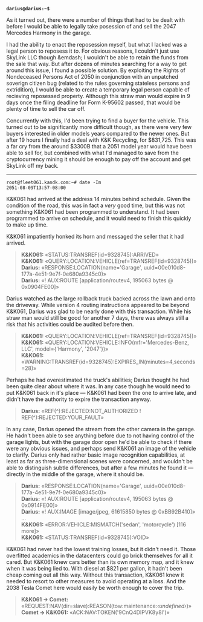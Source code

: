 **`darius@darius:~$`**

As it turned out, there were a number of things that had to be dealt with before I would be able to legally take posession of and sell the 2047 Mercedes Harmony in the garage.


I had the ability to enact the reposession myself, but what I lacked was a legal person to reposess it _to_.
For obvious reasons, I couldn't just use SkyLink LLC though &emdash; I wouldn't be able to retain the funds from the sale that way.
But after dozens of minutes searching for a way to get around this issue, I found a possible solution.
By exploiting the Rights of Nondeceased Persons Act of 2050 in conjunction with an unpatched soverign citizen bug (related to the rules governing stateless persons and extridition), I would be able to create a temporary legal person capable of recieving reposessed property.
Although this straw man would expire in 9 days once the filing deadline for Form K-95602 passed, that would be plenty of time to sell the car off.

Concurrently with this, I'd been trying to find a buyer for the vehicle.
This turned out to be significantly more difficult though, as there were very few buyers interested in older models years compared to the newer ones.
But after 19 hours I finally had a deal with K&K Recycling, for $831,725.
This was a far cry from the around $3300B that a 2051 model year would have been able to sell for, but combined with what I'd managed to save from the cryptocurrency mining it should be enough to pay off the account and get SkyLink off my back.

-----

    root@fleet061.kandk.com:~# date -Im
    2051-08-09T13:57-08:00

K&K061 had arrived at the address 14 minutes behind schedule.
Given the condition of the road, this was in fact a _very_ good time, but this was not something K&K061 had been programmed to understand.
It had been programmed to arrive on schedule, and it would need to finish this quickly to make up time.

K&K061 impatiently honked its horn and messaged the seller that it had arrived.

> **K&K061:** &laquo;STATUS:TRANSREF(id=9328745):ARRIVED&raquo;  
> **K&K061:** &laquo;QUERY:LOCATION:VEHICLE(ref=TRANSREF(id=9328745))&raquo;  
> **Darius:** &laquo;RESPONSE:LOCATION(name='Garage', uuid=00e010d8-177a-4e51-9e7f-0e680a9345c0)&raquo;  
> **Darius:** &laquo;! AUX:ROUTE [application/routev4, 195063 bytes @ 0x0904FE00]&raquo;  

Darius watched as the large rollback truck backed across the lawn and onto the driveway.
While version 4 routing instructions appeared to be beyond K&K061, Darius was glad to be nearly done with this transaction.
While his straw man would still be good for another 7 days, there was always still a risk that his activities could be audited before then.

> **K&K061:** &laquo;QUERY:LOCATION:VEHICLE(ref=TRANSREF(id=9328745))&raquo;  
> **K&K061:** &laquo;QUERY:LOCATION:VEHICLE:INFO(mfr='Mercedes-Benz, LLC', model={'Harmony', '2047'})&raquo;  
> **K&K061:** &laquo;WARNING:TRANSREF(id=9328745):EXPIRES_IN(minutes=4,seconds=28)&raquo;  

Perhaps he had overestimated the truck's abilities; Darius thought he had been quite clear about where it was.
In any case though he would need to put K&K061 back in it's place &mdash; K&K061 had been the one to arrive late, and didn't have the authority to expire the transaction anyway.

> **Darius:** &laquo;REF(^):REJECTED:NOT_AUTHORIZED ! REF(^):REJECTED:YOUR_FAULT&raquo;  

In any case, Darius opened the stream from the other camera in the garage.
He hadn't been able to see anything before due to not having control of the garage lights, but with the garage door open he'd be able to check if there were any obvious issues, and perhaps send K&K061 an image of the vehicle to clarify.
Darius only had rather basic image recognition capabilities, at least as far as three-dimensional scenes were concerned, and wouldn't be able to distinguish subtle differences, but after a few minutes he found it &mdash; directly in the middle of the garage, where it should be.

> **Darius:** &laquo;RESPONSE:LOCATION(name='Garage', uuid=00e010d8-177a-4e51-9e7f-0e680a9345c0)&raquo;  
> **Darius:** &laquo;! AUX:ROUTE [application/routev4, 195063 bytes @ 0x0914FE00]&raquo;  
> **Darius:** &laquo;! AUX:IMAGE [image/jpeg, 61615850 bytes @ 0xBB92B410]&raquo;  
> ...  
> **K&K061:** &laquo;ERROR:VEHICLE:MISMATCH('sedan', 'motorcycle') [116 more]&raquo;  
> **K&K061:** &laquo;STATUS:TRANSREF(id=9328745):VOID&raquo;  

K&K061 had never had the lowest training losses, but it didn't need it.
Those overfitted academics in the datacenters could go brick themselves for all it cared.
But K&K061 knew cars better than its own memory map, and it knew when it was being lied to.
With diesel at $821 per gallon, it hadn't been cheap coming out all this way.
Without this transaction, K&K061 knew it needed to resort to other measures to avoid operating at a loss.
And the 2038 Tesla Comet here would easily be worth enough to cover the trip.

> **K&K061 &rarr; Comet:** &laquo;REQUEST:NAV(dir=slave):REASON(tow:maintenance:_&lsaquo;undefined&rsaquo;_)&raquo;  
> **Comet &rarr; K&K061:** &laquo;ACK:NAV:TOKEN('9CnQ4DIPVK8y8l')&raquo;  
